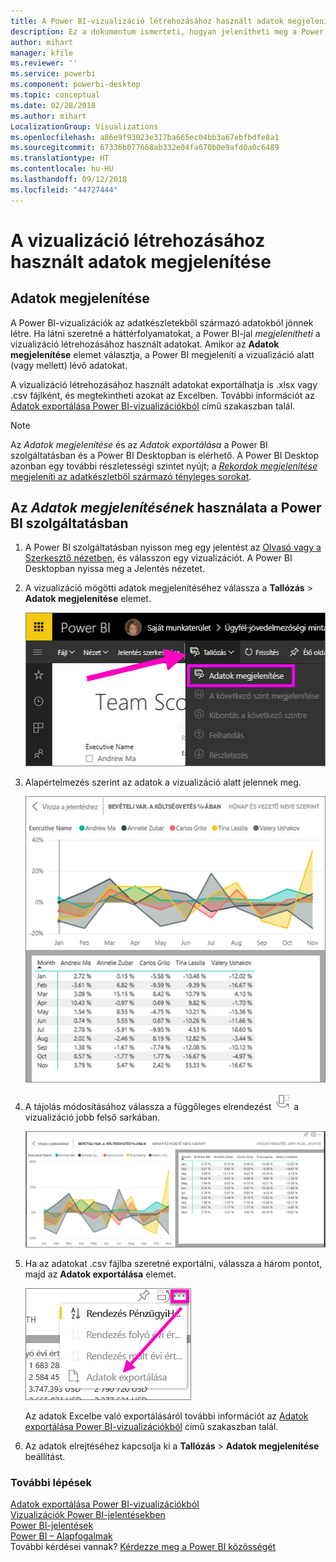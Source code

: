 ```yaml
---
title: A Power BI-vizualizáció létrehozásához használt adatok megjelenítése
description: Ez a dokumentum ismerteti, hogyan jelenítheti meg a Power BI-ban a vizualizációk létrehozásához használt adatokat, és hogyan exportálhatja ezeket az adatokat .csv fájlba.
author: mihart
manager: kfile
ms.reviewer: ''
ms.service: powerbi
ms.component: powerbi-desktop
ms.topic: conceptual
ms.date: 02/28/2018
ms.author: mihart
LocalizationGroup: Visualizations
ms.openlocfilehash: a86e9f93023e317ba665ec04bb3a67ebfbdfe8a1
ms.sourcegitcommit: 67336b077668ab332e04fa670b0e9afd0a0c6489
ms.translationtype: HT
ms.contentlocale: hu-HU
ms.lasthandoff: 09/12/2018
ms.locfileid: "44727444"
---
```

# <a name="show-the-data-that-was-used-to-create-the-visualization"></a>A vizualizáció létrehozásához használt adatok megjelenítése
## <a name="show-data"></a>Adatok megjelenítése
A Power BI-vizualizációk az adatkészletekből származó adatokból jönnek létre. Ha látni szeretné a háttérfolyamatokat, a Power BI-jal *megjelenítheti* a vizualizáció létrehozásához használt adatokat. Amikor az **Adatok megjelenítése** elemet választja, a Power BI megjeleníti a vizualizáció alatt (vagy mellett) lévő adatokat.

A vizualizáció létrehozásához használt adatokat exportálhatja is .xlsx vagy .csv fájlként, és megtekintheti azokat az Excelben. További információt az [Adatok exportálása Power BI-vizualizációkból](power-bi-visualization-export-data.md) című szakaszban talál.

> [!NOTE]
> Az *Adatok megjelenítése* és az *Adatok exportálása* a Power BI szolgáltatásban és a Power BI Desktopban is elérhető. A Power BI Desktop azonban egy további részletességi szintet nyújt; a [*Rekordok megjelenítése* megjeleníti az adatkészletből származó tényleges sorokat](desktop-see-data-see-records.md).
> 
> 

## <a name="using-show-data-in-power-bi-service"></a>Az *Adatok megjelenítésének* használata a Power BI szolgáltatásban
1. A Power BI szolgáltatásban nyisson meg egy jelentést az [Olvasó vagy a Szerkesztő nézetben](service-reading-view-and-editing-view.md), és válasszon egy vizualizációt.  A Power BI Desktopban nyissa meg a Jelentés nézetet.
2. A vizualizáció mögötti adatok megjelenítéséhez válassza a **Tallózás** > **Adatok megjelenítése** elemet.
   
   ![Adatok megjelenítése kiválasztása](media/service-reports-show-data/power-bi-show-data.png)
3. Alapértelmezés szerint az adatok a vizualizáció alatt jelennek meg.
   
   ![vizualizációk és adatok függőleges megjelenítése](media/service-reports-show-data/power-bi-explore-show-data.png)
4. A tájolás módosításához válassza a függőleges elrendezést ![](media/service-reports-show-data/power-bi-vertical-icon-new.png) a vizualizáció jobb felső sarkában.
   
   ![vizualizációk és adatok vízszintes megjelenítése](media/service-reports-show-data/power-bi-explore-show-data2.png)
5. Ha az adatokat .csv fájlba szeretné exportálni, válassza a három pontot, majd az **Adatok exportálása** elemet.
   
    ![az Adatok exportálása lehetőség kiválasztása](media/service-reports-show-data/power-bi-export-data-new.png)
   
    Az adatok Excelbe való exportálásáról további információt az [Adatok exportálása Power BI-vizualizációkból](power-bi-visualization-export-data.md) című szakaszban talál.
6. Az adatok elrejtéséhez kapcsolja ki a **Tallózás** > **Adatok megjelenítése** beállítást.

### <a name="next-steps"></a>További lépések
[Adatok exportálása Power BI-vizualizációkból](power-bi-visualization-export-data.md)    
[Vizualizációk Power BI-jelentésekben](visuals/power-bi-report-visualizations.md)    
[Power BI-jelentések](service-reports.md)    
[Power BI – Alapfogalmak](service-basic-concepts.md)    
További kérdései vannak? [Kérdezze meg a Power BI közösségét](http://community.powerbi.com/)

